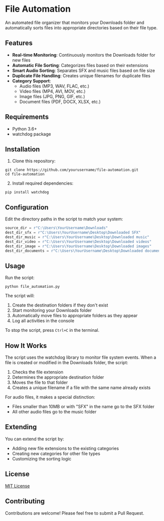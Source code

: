 # File Automation

An automated file organizer that monitors your Downloads folder and automatically sorts files into appropriate directories based on their file type.

## Features

- **Real-time Monitoring**: Continuously monitors the Downloads folder for new files
- **Automatic File Sorting**: Categorizes files based on their extensions
- **Smart Audio Sorting**: Separates SFX and music files based on file size
- **Duplicate File Handling**: Creates unique filenames for duplicate files
- **Category Support**:
  - Audio files (MP3, WAV, FLAC, etc.)
  - Video files (MP4, AVI, MOV, etc.)
  - Image files (JPG, PNG, GIF, etc.)
  - Document files (PDF, DOCX, XLSX, etc.)

## Requirements

- Python 3.6+
- watchdog package

## Installation

1. Clone this repository:
```
git clone https://github.com/yourusername/file-automation.git
cd file-automation
```

2. Install required dependencies:
```
pip install watchdog
```

## Configuration

Edit the directory paths in the script to match your system:

```python
source_dir = r"C:\Users\YourUsername\Downloads"
dest_dir_sfx = r"C:\Users\YourUsername\Desktop\Downloaded SFX"  
dest_dir_music = r"C:\Users\YourUsername\Desktop\Downloaded music"  
dest_dir_video = r"C:\Users\YourUsername\Desktop\Downloaded videos"  
dest_dir_image = r"C:\Users\YourUsername\Desktop\Downloaded images"  
dest_dir_documents = r"C:\Users\YourUsername\Desktop\Downloaded documents"
```

## Usage

Run the script:

```
python file_automation.py
```

The script will:
1. Create the destination folders if they don't exist
2. Start monitoring your Downloads folder
3. Automatically move files to appropriate folders as they appear
4. Log all activities in the console

To stop the script, press `Ctrl+C` in the terminal.

## How It Works

The script uses the watchdog library to monitor file system events. When a file is created or modified in the Downloads folder, the script:

1. Checks the file extension
2. Determines the appropriate destination folder
3. Moves the file to that folder
4. Creates a unique filename if a file with the same name already exists

For audio files, it makes a special distinction:
- Files smaller than 10MB or with "SFX" in the name go to the SFX folder
- All other audio files go to the music folder

## Extending

You can extend the script by:

- Adding new file extensions to the existing categories
- Creating new categories for other file types
- Customizing the sorting logic

## License

[MIT License](LICENSE)

## Contributing

Contributions are welcome! Please feel free to submit a Pull Request.
